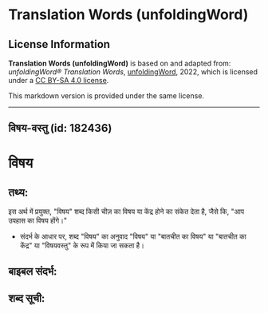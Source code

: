# Translation Words (unfoldingWord)

## License Information

**Translation Words (unfoldingWord)** is based on and adapted from: _unfoldingWord® Translation Words_, [unfoldingWord](https://unfoldingword.org/utw), 2022, which is licensed under a [CC BY-SA 4.0 license](https://creativecommons.org/licenses/by-sa/4.0/legalcode.en).

This markdown version is provided under the same license.



--------------------------------

## विषय-वस्तु (id: 182436)

विषय
====

तथ्य:
-----

इस अर्थ में प्रयुक्त, "विषय" शब्द किसी चीज़ का विषय या केंद्र होने का संकेत देता है, जैसे कि, "आप उपहास का विषय होंगे।"

* संदर्भ के आधार पर, शब्द "विषय" का अनुवाद "विषय" या "बातचीत का विषय" या "बातचीत का केंद्र" या "विषयवस्तु" के रूप में किया जा सकता है।

**बाइबल संदर्भ:**
-----------------

**शब्द सूची:**
--------------



